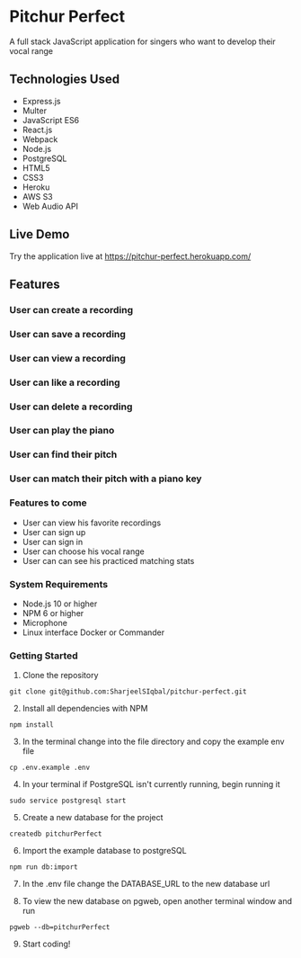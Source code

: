 # Pitchur Perfect
A full stack JavaScript application for singers who want to develop their vocal range

## Technologies Used
* Express.js
* Multer
* JavaScript ES6
* React.js
* Webpack
* Node.js
* PostgreSQL
* HTML5
* CSS3
* Heroku
* AWS S3
* Web Audio API

## Live Demo
 Try the application live at https://pitchur-perfect.herokuapp.com/

## Features
### User can create a recording
### User can save a recording
### User can view a recording
### User can like a recording
### User can delete a recording
### User can play the piano
### User can find their pitch
### User can match their pitch with a piano key


### Features to come
* User can view his favorite recordings
* User can sign up
* User can sign in
* User can choose his vocal range
* User can can see his practiced matching stats


### System Requirements
* Node.js 10 or higher
* NPM 6 or higher
* Microphone
* Linux interface Docker or Commander



### Getting Started
1. Clone the repository
``` shell
git clone git@github.com:SharjeelSIqbal/pitchur-perfect.git
```
2. Install all dependencies with NPM
``` shell
npm install
```
3. In the terminal change into the file directory and copy the example env file
```shell
cp .env.example .env
```
4. In your terminal if PostgreSQL isn't currently running, begin running it
``` shell
sudo service postgresql start
```

5. Create a new database for the project
``` shell
createdb pitchurPerfect
```
6. Import the example database to postgreSQL
``` shell
npm run db:import
```
7. In the .env file change the DATABASE_URL to the new database url

8. To view the new database on pgweb, open another terminal window and run
``` shell
pgweb --db=pitchurPerfect
```
9. Start coding!
